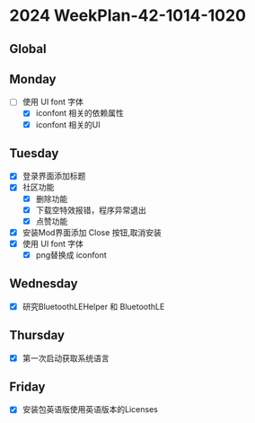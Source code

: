 # 2024 WeekPlan-42-1014-1020

## Global

## Monday

- [ ] 使用 UI font 字体
  - [x] iconfont 相关的依赖属性
  - [x] iconfont 相关的UI

## Tuesday

- [x] 登录界面添加标题
- [x] 社区功能
  - [x] 删除功能
  - [x] 下载空特效报错，程序异常退出
  - [x] 点赞功能
- [x] 安装Mod界面添加 Close 按钮,取消安装
- [x] 使用 UI font 字体
  - [x] png替换成 iconfont

## Wednesday

- [x] 研究BluetoothLEHelper 和 BluetoothLE

## Thursday

- [x] 第一次启动获取系统语言

## Friday

- [x] 安装包英语版使用英语版本的Licenses
